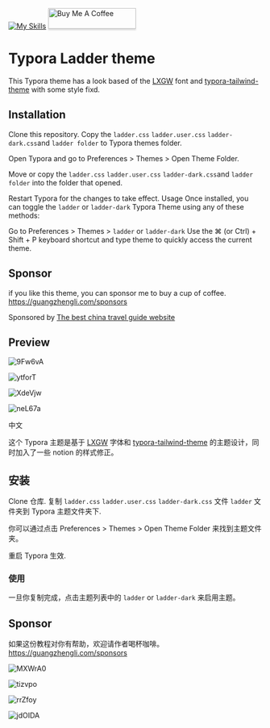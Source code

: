 [![My Skills](https://skillicons.dev/icons?i=css,html,tailwind)](https://skillicons.dev) <a href="https://www.buymeacoffee.com/iguangzhengli" target="_blank"><img src="https://www.buymeacoffee.com/assets/img/custom_images/orange_img.png" alt="Buy Me A Coffee" style="height: 41px !important;width: 174px !important;box-shadow: 0px 3px 2px 0px rgba(190, 190, 190, 0.5) !important;-webkit-box-shadow: 0px 3px 2px 0px rgba(190, 190, 190, 0.5) !important;" ></a>

# Typora Ladder theme
This Typora theme has a look based of the [LXGW](https://github.com/lxgw/LxgwWenKai) font and [typora-tailwind-theme](https://github.com/andredelft/typora-tailwind-theme) with some style fixd.

## Installation
Clone this repository. Copy the `ladder.css` `ladder.user.css` `ladder-dark.css`and `ladder folder` to Typora themes folder.

Open Typora and go to Preferences > Themes > Open Theme Folder.

Move or copy the `ladder.css` `ladder.user.css` `ladder-dark.css`and `ladder folder`  into the folder that opened.

Restart Typora for the changes to take effect.
Usage
Once installed, you can toggle the `ladder` or `ladder-dark` Typora Theme using any of these methods:

Go to Preferences > Themes > `ladder` or `ladder-dark`
Use the ⌘ (or Ctrl) + Shift + P keyboard shortcut and type theme to quickly access the current theme.

## Sponsor

if you like this theme, you can sponsor me to buy a cup of coffee.
https://guangzhengli.com/sponsors

Sponsored by [The best china travel guide website](https://chinagotrip.com)

## Preview

![9Fw6vA](https://cdn.jsdelivr.net/gh/guangzhengli/PicURL@master/uPic/9Fw6vA.png)

![ytforT](https://cdn.jsdelivr.net/gh/guangzhengli/PicURL@master/uPic/ytforT.png)

![XdeVjw](https://cdn.jsdelivr.net/gh/guangzhengli/PicURL@master/uPic/XdeVjw.png)

![neL67a](https://cdn.jsdelivr.net/gh/guangzhengli/PicURL@master/uPic/neL67a.png)

中文

这个 Typora 主题是基于 [LXGW](https://github.com/lxgw/LxgwWenKai) 字体和 [typora-tailwind-theme](https://github.com/andredelft/typora-tailwind-theme) 的主题设计，同时加入了一些 notion 的样式修正。

## 安装

Clone 仓库. 复制 `ladder.css` `ladder.user.css` `ladder-dark.css` 文件 `ladder` 文件夹到 Typora 主题文件夹下.

你可以通过点击 Preferences > Themes > Open Theme Folder 来找到主题文件夹。

重启 Typora 生效.

### 使用
一旦你复制完成，点击主题列表中的 `ladder` or `ladder-dark` 来启用主题。

## Sponsor

如果这份教程对你有帮助，欢迎请作者喝杯咖啡。
https://guangzhengli.com/sponsors

![MXWrA0](https://cdn.jsdelivr.net/gh/guangzhengli/PicURL@master/uPic/MXWrA0.png)

![tizvpo](https://cdn.jsdelivr.net/gh/guangzhengli/PicURL@master/uPic/tizvpo.png)

![rrZfoy](https://cdn.jsdelivr.net/gh/guangzhengli/PicURL@master/uPic/rrZfoy.png)

![jdOIDA](https://cdn.jsdelivr.net/gh/guangzhengli/PicURL@master/uPic/jdOIDA.png)
